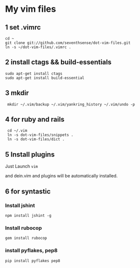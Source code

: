 # My vim files


## 1 set .vimrc

```
cd ~
git clone git://github.com/seventhsense/dot-vim-files.git
ln -s ~/dot-vim-files/.vimrc .
```

## 2 install ctags && build-essentials

```
sudo apt-get install ctags
sudo apt-get install build-essential
```

## 3 mkdir

```
 mkdir ~/.vim/backup ~/.vim/yankring_history ~/.vim/undo -p
```

## 4 for ruby and rails

```
 cd ~/.vim
 ln -s dot-vim-files/snippets .
 ln -s dot-vim-files/dict .
``` 

## 5 Install plugins

Just Launch `vim` 

and dein.vim and plugins will be automatically installed.

## 6 for syntastic
### Install jshint

```
npm install jshint -g
```

### Install rubocop

```
gem install rubocop
```

### install pyflakes, pep8

```
pip install pyflakes pep8
```
